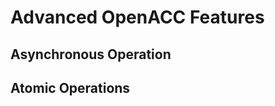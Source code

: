 Advanced OpenACC Features
=========================
Asynchronous Operation
----------------------

Atomic Operations
-----------------

